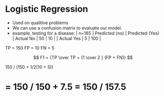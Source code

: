 # Logistic Regression
- Used on qualitive problems
- We can use a confusion matrix to evaluate our model.
- example, testing for a disease:
| n=165 | Predicted (no) | Predicted (Yes)
| Actual No | 50 | 10 |
| Actual Yes | 5 | 100 |


TP = 150
FP = 10
FN = 5

$$ F1 = {TP \over TP + {1 \over 2 } (FP + FN)} $$

150 / (150 + 1/2(10 + 5))

= 150 / 150 + 7.5
= 150 / 157.5
= 